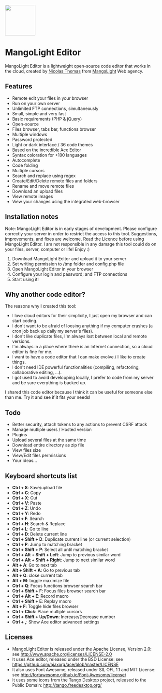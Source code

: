 <a href="http://www.mangolight.com/labs/mangolight_editor/">
  <img src="http://www.mangolight.com/labs/mangolight_editor/public/img/logo.png" width="100px">
</a>

MangoLight Editor
=================
MangoLight Editor is a lightweight open-source code editor that works in the cloud, created by [Nicolas Thomas](http://www.nicolasthomas.fr) from [MangoLight](http://www.mangolight.com) Web agency.

## Features
- Remote edit your files in your browser
- Run on your own server
- Unlimited FTP connections, simultaneously
- Small, simple and very fast
- Basic requirements (PHP & jQuery)
- Open-source
- Files browser, tabs bar, functions browser
- Multiple windows
- Password protected
- Light or dark interface / 36 code themes
- Based on the incredible Ace Editor
- Syntax coloration for +100 languages
- Autocomplete
- Code folding
- Multiple cursors
- Search and replace using regex
- Create/Edit/Delete remote files and folders
- Rename and move remote files
- Download an upload files
- View remote images
- View your changes using the integrated web-browser

## Installation notes
Note: MangoLight Editor is in early stages of development. Please configure correctly your server in order to restrict the access to this tool. Suggestions, improvements, and fixes are welcome. Read the Licence before using MangoLight Editor. I am not responsible in any damage this tool could do on your files, server, computer or life! Enjoy :)

1. Download MangoLight Editor and upload it to your server
2. Set writing permission to /tmp folder and config.php file
3. Open MangoLight Editor in your browser
4. Configure your login and password; and FTP connections
5. Start using it!

## Why another code editor?
The reasons why I created this tool:
- I love cloud editors for their simplicity, I just open my browser and can start coding.
- I don't want to be afraid of loosing anything if my computer crashes (a cron job back up daily my server's files).
- I don't like duplicate files, I'm always lost between local and remote versions.
- I'm always in a place where there is an Internet connection, so a cloud editor is fine for me.
- I want to have a code editor that I can make evolve / I like to create things.
- I don't need IDE powerful functionalities (compiling, refactoring, collaborative editing, ...).
- I got used to avoid developping locally, I prefer to code from my server and be sure everything is backed up.

I shared this code editor because I think it can be useful for someone else than me. Try it and see if it fits your needs!

## Todo
- Better security, attach tokens to any actions to prevent CSRF attack
- Manage mutliple users / Hosted version
- Plugins
- Upload several files at the same time
- Download entire directory as zip file
- View files size
- View/Edit files permissions
- Your ideas...

## Keyboard shortcuts list
- **Ctrl + S**: Save/upload file
- **Ctrl + C**: Copy
- **Ctrl + X**: Cut
- **Ctrl + V**: Paste
- **Ctrl + Z**: Undo
- **Ctrl + Y**: Redo
- **Ctrl + F**: Search
- **Ctrl + H**: Search & Replace
- **Ctrl + L**: Go to line
- **Ctrl + D**: Delete current line
- **Ctrl + Shift + D**: Duplicate current line (or current selection)
- **Ctrl + P**: Jump to matching bracket
- **Ctrl + Shift + P**: Select all until matching bracket
- **Ctrl + Alt + Shift + Left**: Jump to previous similar word
- **Ctrl + Alt + Shift + Right**: Jump to next similar word
- **Alt + A**: Go to next tab
- **Alt + Shift + A**: Go to previous tab
- **Alt + Q**: close current tab
- **Alt + M**: toggle maximize file
- **Ctrl + Q**: Focus functions browser search bar
- **Ctrl + Shift + F**: Focus files browser search bar
- **Ctrl + Alt + E**: Record macro
- **Ctrl + Shift + E**: Replay macro
- **Alt + F**: Toggle hide files browser
- **Ctrl + Click**: Place multiple cursors
- **Ctrl + Shift + Up/Down**: Increase/Decrease number
- **Ctrl + ,**: Show Ace editor advanced settings

## Licenses
- MangoLight Editor is released under the Apache License, Version 2.0: see http://www.apache.org/licenses/LICENSE-2.0
- It uses Ace editor, released under the BSD License: see https://github.com/ajaxorg/ace/blob/master/LICENSE
- It also uses Font Awesome, released under SIL OFL 1.1 and MIT License: see http://fortawesome.github.io/Font-Awesome/license/
- It uses some icons from the Tango Desktop project, released to the Public Domain: http://tango.freedesktop.org/